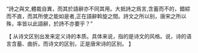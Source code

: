 “詩之與文,體裁自異，而其於語辭亦不同其用。大抵詩之爲言,含蓄而不的，錯綜而不直，而其所使之能如是者,正在語辭斡旋之間。詩文之所以别，唐宋之所以殊，率皆以此語辭，於詩不亦要乎？”

【
从诗文区别出发来定义诗的本质。具体来说，指的是诗文的风格。说，诗的语言含蓄、曲折。而诗文的区别，正是唐宋诗的区别。
】